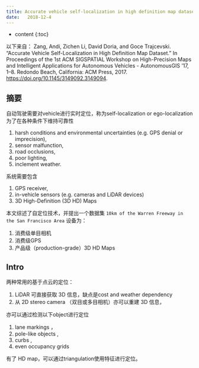 ```yaml
--- 
title: Accurate vehicle self-localization in high definition map dataset
date:   2018-12-4
---
```




* content
{:toc}


以下来自：
Zang, Andi, Zichen Li, David Doria, and Goce Trajcevski. “Accurate Vehicle Self-Localization in High Definition Map Dataset.” In Proceedings of the 1st ACM SIGSPATIAL Workshop on High-Precision Maps and Intelligent Applications for Autonomous Vehicles  - AutonomousGIS ’17, 1–8. Redondo Beach, California: ACM Press, 2017. https://doi.org/10.1145/3149092.3149094.


## 摘要
自动驾驶需要对vehicle进行实时定位，称为self-localization or ego-localization
为了在各种条件下维持可靠性
1. harsh conditions and environmental uncertainties (e.g. GPS denial or imprecision),
2. sensor malfunction,
3. road occlusions,
4. poor lighting,
5. inclement weather.

系统需要包含
1. GPS receiver,
2. in-vehicle sensors (e.g. cameras and LiDAR devices)
3. 3D High-Definition (3D HD) Maps

本文综述了自定位技术，并提出一个数据集 `10km of the Warren Freeway in the San Francisco Area`
设备为：
1. 消费级单目相机
2. 消费级GPS
3. 产品级（production-grade）3D HD Maps

## Intro
两种常用的基于点云的定位：
1. LiDAR 可直接获取 3D 信息，缺点是cost and weather dependency
2. 从 2D stereo camera （双目或多目相机）亦可以重建 3D 信息，

亦可以通过检测以下object进行定位
1. lane markings ， 
2. pole-like objects , 
3. curbs , 
4. even occupancy grids

有了 HD map，可以通过triangulation使用特征进行定位。
